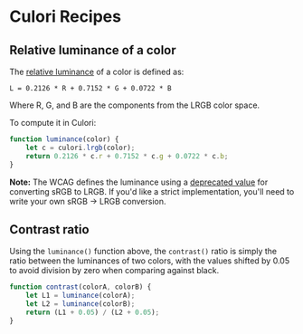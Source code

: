 # Culori Recipes

## Relative luminance of a color

The [relative luminance](https://en.wikipedia.org/wiki/Relative_luminance) of a color is defined as:

```
L = 0.2126 * R + 0.7152 * G + 0.0722 * B
```

Where R, G, and B are the components from the LRGB color space.

To compute it in Culori:

```js
function luminance(color) {
	let c = culori.lrgb(color);
	return 0.2126 * c.r + 0.7152 * c.g + 0.0722 * c.b;
}
```

__Note:__ The WCAG defines the luminance using a [deprecated value](https://github.com/w3c/wcag/issues/236#issuecomment-379526596) for converting sRGB to LRGB. If you'd like a strict implementation, you'll need to write your own sRGB → LRGB conversion.

## Contrast ratio

Using the `luminance()` function above, the `contrast()` ratio is simply the ratio between the luminances of two colors, with the values shifted by 0.05 to avoid division by zero when comparing against black.

```js
function contrast(colorA, colorB) {
	let L1 = luminance(colorA);
	let L2 = luminance(colorB);
	return (L1 + 0.05) / (L2 + 0.05);
}
```

